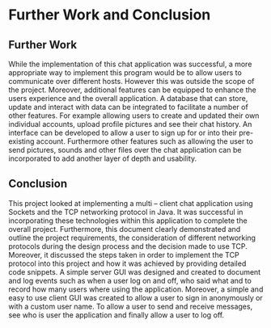 # Further Work and Conclusion

## Further Work
While the implementation of this chat application was successful, a more appropriate way to implement this program would be to allow users to communicate over different hosts. However this was outside the scope of the project. Moreover, additional features can be equipped to enhance the users experience and the overall application. A database that can store, update and interact with data can be integrated to facilitate a number of other features. For example allowing users to create and updated their own individual accounts, upload profile pictures and see their chat history. An interface can be developed to allow a user to sign up for or into their pre-existing account. Furthermore other features such as allowing the user to send pictures, sounds and other files over the chat application can be incorporated to add another layer of depth and usability.


## Conclusion
This project looked at implementing a multi – client chat application using Sockets and the TCP networking protocol in Java. It was successful in incorporating these technologies within this application to complete the overall project. Furthermore, this document clearly demonstrated and outline the project requirements, the consideration of different networking protocols during the design process and the decision made to use TCP. Moreover, it discussed the steps taken in order to implement the TCP protocol into this project and how it was achieved by providing detailed code snippets. A simple server GUI was designed and created to document and log events such as when a user log on and off, who said what and to record how many users where using the application. Moreover, a simple and easy to use client GUI was created to allow a user to sign in anonymously or with a custom user name. To allow a user to send and receive messages, see who is user the application and finally allow a user to log off.
